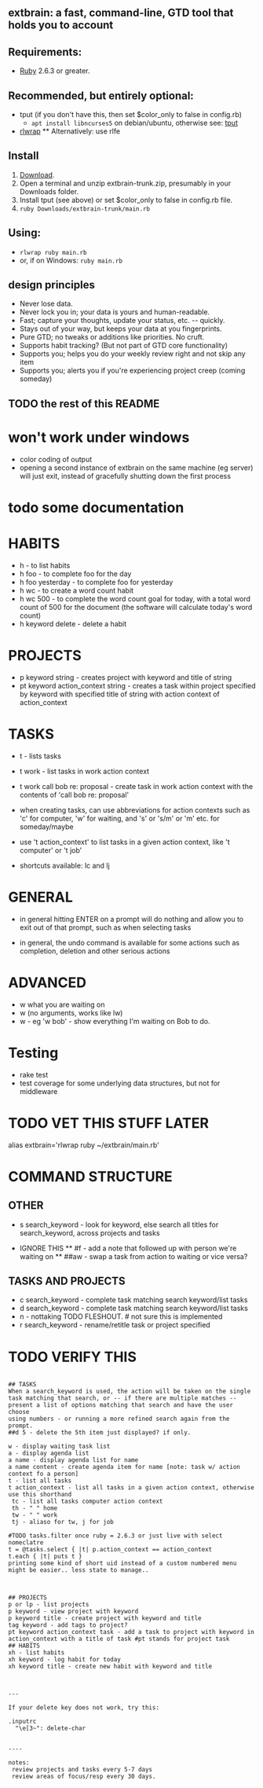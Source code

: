 <!---
Created: 2020-05-30
Revised: 2021-11-06
--->

## extbrain: a fast, command-line, GTD tool that holds you to account
 
## Requirements:
   * [Ruby](https://www.ruby-lang.org/) 2.6.3 or greater.

## Recommended, but entirely optional:
   * tput (if you don't have this, then set $color_only to false in config.rb)
     * `apt install libncurses5` on debian/ubuntu, otherwise see: [tput](https://command-not-found.com/tput)
   * [rlwrap](https://command-not-found.com/rlwrap)
   ** Alternatively: use rlfe 

## Install

   1. [Download](https://github.com/may/extbrain/archive/refs/tags/1.3.zip).
   2. Open a terminal and unzip extbrain-trunk.zip, presumably in your Downloads folder.
   3. Install tput (see above) or set $color_only to false in config.rb file.
   4. ```ruby Downloads/extbrain-trunk/main.rb```
   
## Using:
   * ```rlwrap ruby main.rb```
   * or, if on Windows: ```ruby main.rb```

## design principles

   * Never lose data. 
   * Never lock you in; your data is yours and human-readable.
   * Fast; capture your thoughts, update your status, etc. -- quickly.
   * Stays out of your way, but keeps your data at you fingerprints.
   * Pure GTD; no tweaks or additions like priorities. No cruft.
   * Supports habit tracking? (But not part of GTD core functionality)
   * Supports you; helps you do your weekly review right and not skip any item
   * Supports you; alerts you if you're experiencing project creep (coming someday)

## TODO the rest of this README

      

# won't work under windows
- color coding of output
- opening a second instance of extbrain on the same machine (eg server) will just exit, instead of gracefully shutting down the first process

# todo some documentation

# HABITS
* h - to list habits
* h foo - to complete foo for the day
* h foo yesterday - to complete foo for yesterday
* h wc - to create a word count habit
* h wc 500 - to complete the word count goal for today, with a total word count of 500 for the document (the software will calculate today's word count)
* h keyword delete - delete a habit

# PROJECTS
* p keyword string - creates project with keyword and title of string
* pt keyword action_context string - creates a task within project specified by keyword with specified title of string with action context of action_context

# TASKS
* t - lists tasks
* t work - list tasks in work action context
* t work call bob re: proposal - create task in work action context with the contents of 'call bob re: proposal'
* when creating tasks, can use abbreviations for action contexts such as 'c' for computer, 'w' for waiting, and 's' or 's/m' or 'm' etc. for someday/maybe


* use 't action_context' to list tasks in a given action context, like 't computer' or 't job'
* shortcuts available: lc and lj 

# GENERAL

* in general hitting ENTER on a prompt will do nothing and allow you to exit out of that prompt, such as when selecting tasks

* in general, the undo command is available for some actions such as completion, deletion and other serious actions


# ADVANCED
* w what you are waiting on
* w  (no arguments, works like lw)
* w <one word search> - eg 'w bob' - show everything I'm waiting on Bob to do.


# Testing
* rake test
* test coverage for some underlying data structures, but not for middleware



# TODO VET THIS STUFF LATER


alias extbrain='rlwrap ruby ~/extbrain/main.rb' 


# COMMAND STRUCTURE

## OTHER
* s search_keyword - look for keyword, else search all titles for search_keyword, across projects and tasks

* IGNORE THIS
** #f - add a note that followed up with person we're waiting on
** ##aw - swap a task from action to waiting or vice versa?

## TASKS AND PROJECTS
* c search_keyword - complete task matching search keyword/list tasks 
* d search_keyword - complete task matching search keyword/list tasks 
* n - nottaking TODO FLESHOUT. # not sure this is implemented
* r search_keyword - rename/retitle task or project specified

# TODO VERIFY THIS

```

## TASKS
When a search_keyword is used, the action will be taken on the single
task matching that search, or -- if there are multiple matches --
present a list of options matching that search and have the user choose
using numbers - or running a more refined search again from the prompt.
##d 5 - delete the 5th item just displayed? if only.

w - display waiting task list
a - display agenda list
a name - display agenda list for name
a name content - create agenda item for name [note: task w/ action context fo a person]
t - list all tasks
t action_context - list all tasks in a given action context, otherwise use this shorthand
 tc - list all tasks computer action context
 th - " " home
 tw - " " work
 tj - aliaso for tw, j for job

#TODO tasks.filter once ruby = 2.6.3 or just live with select nomeclatre
t = @tasks.select { |t| p.action_context == action_context  
t.each { |t| puts t }
printing some kind of short uid instead of a custom numbered menu might be easier.. less state to manage..



## PROJECTS
p or lp - list projects 
p keyword - view project with keyword
p keyword title - create project with keyword and title 
tag keyword - add tags to project?
pt keyword action_context task - add a task to project with keyword in action_context with a title of task #pt stands for project task
## HABITS
xh - list habits
xh keyword - log habit for today
xh keyword title - create new habit with keyword and title



---

If your delete key does not work, try this:

.inputrc
  "\e[3~": delete-char


----

notes:
 review projects and tasks every 5-7 days
 review areas of focus/resp every 30 days.


```
